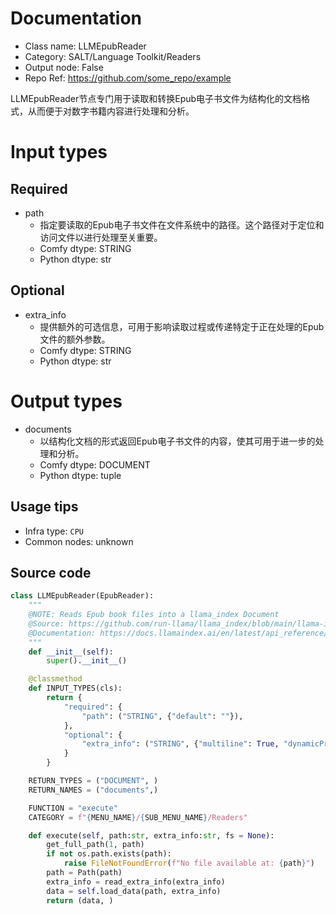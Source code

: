 
# Documentation
- Class name: LLMEpubReader
- Category: SALT/Language Toolkit/Readers
- Output node: False
- Repo Ref: https://github.com/some_repo/example

LLMEpubReader节点专门用于读取和转换Epub电子书文件为结构化的文档格式，从而便于对数字书籍内容进行处理和分析。

# Input types
## Required
- path
    - 指定要读取的Epub电子书文件在文件系统中的路径。这个路径对于定位和访问文件以进行处理至关重要。
    - Comfy dtype: STRING
    - Python dtype: str
## Optional
- extra_info
    - 提供额外的可选信息，可用于影响读取过程或传递特定于正在处理的Epub文件的额外参数。
    - Comfy dtype: STRING
    - Python dtype: str

# Output types
- documents
    - 以结构化文档的形式返回Epub电子书文件的内容，使其可用于进一步的处理和分析。
    - Comfy dtype: DOCUMENT
    - Python dtype: tuple


## Usage tips
- Infra type: `CPU`
- Common nodes: unknown


## Source code
```python
class LLMEpubReader(EpubReader):
    """
    @NOTE: Reads Epub book files into a llama_index Document
    @Source: https://github.com/run-llama/llama_index/blob/main/llama-index-integrations/readers/llama-index-readers-file/llama_index/readers/file/epub/base.py
    @Documentation: https://docs.llamaindex.ai/en/latest/api_reference/readers/file/#llama_index.readers.file.EpubReader
    """
    def __init__(self):
        super().__init__()

    @classmethod
    def INPUT_TYPES(cls):
        return {
            "required": {
                "path": ("STRING", {"default": ""}),
            },
            "optional": {
                "extra_info": ("STRING", {"multiline": True, "dynamicPrompts": False, "default": "{}"}),
            }
        }

    RETURN_TYPES = ("DOCUMENT", )
    RETURN_NAMES = ("documents",)

    FUNCTION = "execute"
    CATEGORY = f"{MENU_NAME}/{SUB_MENU_NAME}/Readers"

    def execute(self, path:str, extra_info:str, fs = None):
        get_full_path(1, path)
        if not os.path.exists(path):
            raise FileNotFoundError(f"No file available at: {path}")
        path = Path(path)
        extra_info = read_extra_info(extra_info)
        data = self.load_data(path, extra_info)
        return (data, )

```
